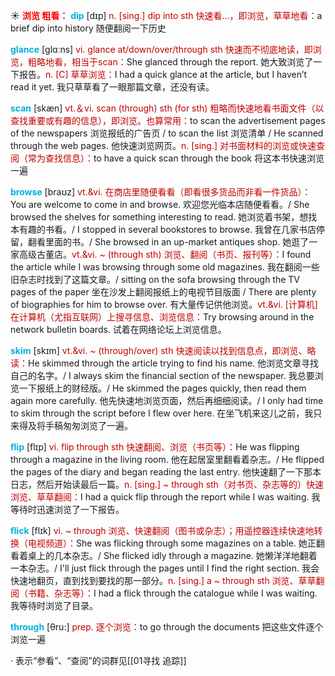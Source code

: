 ☀ <font color="red">**浏览 粗看：**</font>
<font color="sky blue">**dip**</font> [dɪp] 
<font color="#c00000">n. [sing.] dip into sth 快速看…，即浏览，草草地看：</font>a brief dip into history 随便翻阅一下历史

<font color="sky blue">**glance**</font> [ɡlɑːns] 
<font color="#c00000">vi. glance at/down/over/through sth 快速而不彻底地读，即浏览，粗略地看，相当于scan：</font>She glanced through the report. 她大致浏览了一下报告。<font color="#c00000">n. [C] 草草浏览：</font>I had a quick glance at the article, but I haven’t read it yet. 我只草草看了一眼那篇文章，还没有读。

<font color="sky blue">**scan**</font> [skæn] 
<font color="#c00000">vt.＆vi. scan (through) sth (for sth) 粗略而快速地看书面文件（以查找重要或有趣的信息），即浏览。也算常用：</font>to scan the advertisement pages of the newspapers 浏览报纸的广告页 / to scan the list 浏览清单 / He scanned through the web pages. 他快速浏览网页。<font color="#c00000">n. [sing.] 对书面材料的浏览或快速查阅（常为查找信息）：</font>to have a quick scan through the book 将这本书快速浏览一遍
           
<font color="sky blue">**browse**</font> [braʊz]
<font color="#c00000">vt.&vi. 在商店里随便看看（即看很多货品而非看一件货品）：</font>You are welcome to come in and browse. 欢迎您光临本店随便看看。/ She browsed the shelves for something interesting to read. 她浏览着书架，想找本有趣的书看。/ I stopped in several bookstores to browse. 我曾在几家书店停留，翻看里面的书。/ She browsed in an up-market antiques shop. 她逛了一家高级古董店。<font color="#c00000">vt.&vi. ~ (through sth) 浏览、翻阅（书页、报刊等）：</font>I found the article while I was browsing through some old magazines. 我在翻阅一些旧杂志时找到了这篇文章。/ sitting on the sofa browsing through the TV pages of the paper 坐在沙发上翻阅报纸上的电视节目版面 / There are plenty of biographies for him to browse over. 有大量传记供他浏览。<font color="#c00000">vt.&vi. [计算机] 在计算机（尤指互联网）上搜寻信息、浏览信息：</font>Try browsing around in the network bulletin boards. 试着在网络论坛上浏览信息。

<font color="sky blue">**skim**</font> [skɪm]
<font color="#c00000">vt.&vi. ~ (through/over) sth 快速阅读以找到信息点，即浏览、略读：</font>He skimmed through the article trying to find his name. 他浏览文章寻找自己的名字。/ I always skim the financial section of the newspaper. 我总要浏览一下报纸上的财经版。/ He skimmed the pages quickly, then read them again more carefully. 他先快速地浏览页面，然后再细细阅读。/ I only had time to skim through the script before I flew over here. 在坐飞机来这儿之前，我只来得及将手稿匆匆浏览了一遍。
           
<font color="sky blue">**flip**</font> [flɪp]
<font color="#c00000">vi. flip through sth 快速翻阅、浏览（书页等）：</font>He was flipping through a magazine in the living room. 他在起居室里翻看着杂志。/ He flipped the pages of the diary and began reading the last entry. 他快速翻了一下那本日志，然后开始读最后一篇。<font color="#c00000">n. [sing.] ~ through sth（对书页、杂志等的）快速浏览、草草翻阅：</font>I had a quick flip through the report while I was waiting. 我等待时迅速浏览了一下报告。
           
<font color="sky blue">**flick**</font> [flɪk]
<font color="#c00000">vi. ~ through 浏览、快速翻阅（图书或杂志）；用遥控器连续快速地转换（电视频道）：</font>She was flicking through some magazines on a table. 她正翻看着桌上的几本杂志。/ She flicked idly through a magazine. 她懒洋洋地翻着一本杂志。/ I'll just flick through the pages until I find the right section. 我会快速地翻页，直到找到要找的那一部分。<font color="#c00000">n. [sing.] a ~ through sth 浏览、草草翻阅（书籍、杂志等）：</font>I had a flick through the catalogue while I was waiting. 我等待时浏览了目录。
 
<font color="sky blue">**through**</font> [θru:] 
<font color="#c00000">prep. 逐个浏览：</font>to go through the documents 把这些文件逐个浏览一遍

· 表示“参看”、“查阅”的词群见[[01寻找 追踪]]
